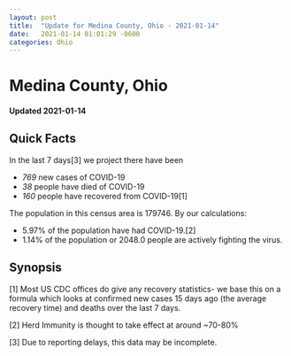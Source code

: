 ```yaml
---
layout: post
title:  "Update for Medina County, Ohio - 2021-01-14"
date:   2021-01-14 01:01:29 -0600
categories: Ohio
---
```


# Medina County, Ohio
#### Updated 2021-01-14

## Quick Facts

In the last 7 days[3] we project there have been
- *769* new cases of COVID-19
- *38* people have died of COVID-19
- *160* people have recovered from COVID-19[1]

The population in this census area is 179746. By our calculations:
- 5.97% of the population have had COVID-19.[2]
- 1.14% of the population or 2048.0 people are actively fighting the virus.

## Synopsis




[1] Most US CDC offices do give any recovery statistics- we base this on a formula which looks at confirmed new cases
15 days ago (the average recovery time) and deaths over the last 7 days.

[2] Herd Immunity is thought to take effect at around ~70-80%

[3] Due to reporting delays, this data may be incomplete.
 
    